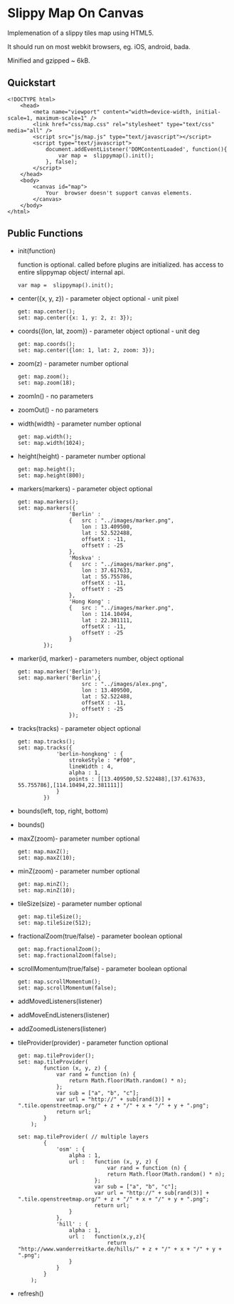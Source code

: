 Slippy Map On Canvas
=============

Implemenation of a slippy tiles map using <canvas> HTML5.

It should run on most webkit browsers, eg. iOS, android, bada.

Minified and gzipped ~ 6kB.

Quickstart
----------

    <!DOCTYPE html>
        <head>
            <meta name="viewport" content="width=device-width, initial-scale=1, maximum-scale=1" />     
            <link href="css/map.css" rel="stylesheet" type="text/css" media="all" />
            <script src="js/map.js" type="text/javascript"></script>
            <script type="text/javascript">
                document.addEventListener('DOMContentLoaded', function(){
                    var map =  slippymap().init();
                }, false);
            </script>   
        </head>
        <body>
            <canvas id="map">
                Your  browser doesn't support canvas elements.          
            </canvas>
        </body>
    </html>
    
    
Public Functions
----------

*   init(function)

    function is optional. called before plugins are initialized.
    has access to entire slippymap object/ internal api.

        var map =  slippymap().init();

*   center({x, y, z}) - parameter object optional - unit pixel

        get: map.center();
        set: map.center({x: 1, y: 2, z: 3});
    
*   coords({lon, lat, zoom}) - parameter object optional - unit deg

        get: map.coords();
        set: map.center({lon: 1, lat: 2, zoom: 3});

*   zoom(z) - parameter number optional

        get: map.zoom();
        set: map.zoom(18);

*   zoomIn() - no parameters
*   zoomOut() - no parameters
*   width(width) - parameter number optional

        get: map.width();
        set: map.width(1024);

*   height(height) - parameter number optional

        get: map.height();
        set: map.height(800);

*   markers(markers) - parameter object optional

        get: map.markers();
        set: map.markers({  
                        'Berlin' : 
                        {   src : "../images/marker.png",
                            lon : 13.409500,
                            lat : 52.522488,
                            offsetX : -11,
                            offsetY : -25
                        },
                        'Moskva' : 
                        {   src : "../images/marker.png",
                            lon : 37.617633,
                            lat : 55.755786,
                            offsetX : -11,
                            offsetY : -25
                        },
                        'Hong Kong' : 
                        {   src : "../images/marker.png",
                            lon : 114.10494,
                            lat : 22.381111,
                            offsetX : -11,
                            offsetY : -25
                        }
                });

*   marker(id, marker) - parameters number, object optional

        get: map.marker('Berlin');
        set: map.marker('Berlin',{  
                            src : "../images/alex.png",
                            lon : 13.409500,
                            lat : 52.522488,
                            offsetX : -11,
                            offsetY : -25
                        });

*   tracks(tracks) - parameter object optional

        get: map.tracks();
        set: map.tracks({
                    'berlin-hongkong' : {
                        strokeStyle : "#f00",
                        lineWidth : 4,
                        alpha : 1,
                        points : [[13.409500,52.522488],[37.617633, 55.755786],[114.10494,22.381111]]
                    }
                })      

*   bounds(left, top, right, bottom)
*   bounds()
*   maxZ(zoom)- parameter number optional

        get: map.maxZ();
        set: map.maxZ(10);

*   minZ(zoom) - parameter number optional

        get: map.minZ();
        set: map.minZ(10);

*   tileSize(size) - parameter number optional

        get: map.tileSize();
        set: map.tileSize(512);

*   fractionalZoom(true/false) - parameter boolean optional

        get: map.fractionalZoom();
        set: map.fractionalZoom(false);

*   scrollMomentum(true/false) - parameter boolean optional

        get: map.scrollMomentum();
        set: map.scrollMomentum(false);

*   addMovedListeners(listener)
*   addMoveEndListeners(listener)
*   addZoomedListeners(listener)
*   tileProvider(provider) - parameter function optional

        get: map.tileProvider();
        set: map.tileProvider(
                function (x, y, z) {
                    var rand = function (n) {
                        return Math.floor(Math.random() * n);
                    };
                    var sub = ["a", "b", "c"];
                    var url = "http://" + sub[rand(3)] + ".tile.openstreetmap.org/" + z + "/" + x + "/" + y + ".png";
                    return url;
                }
            );

        set: map.tileProvider( // multiple layers
                {
                    'osm' : {
                        alpha : 1,
                        url :   function (x, y, z) {
                                    var rand = function (n) {
                                    return Math.floor(Math.random() * n);
                                };
                                var sub = ["a", "b", "c"];
                                var url = "http://" + sub[rand(3)] + ".tile.openstreetmap.org/" + z + "/" + x + "/" + y + ".png";
                                return url;
                        }
                    },
                    'hill' : {
                        alpha : 1,
                        url :   function(x,y,z){
                                    return "http://www.wanderreitkarte.de/hills/" + z + "/" + x + "/" + y + ".png";
                        }
                    }
                }
            );

*   refresh()